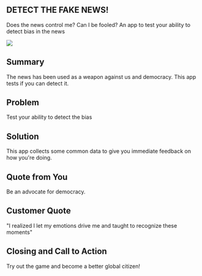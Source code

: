 ## DETECT THE FAKE NEWS! ##
  Does the news control me?  Can I be fooled?
  An app to test your ability to detect bias in the news
  
  ![](detect-fake-news.gif)

## Summary ##
  The news has been used as a weapon against us and democracy. This app tests if you can detect it.

## Problem ##
  Test your ability to detect the bias

## Solution ##
  This app collects some common data to give you immediate feedback on how you're doing.

## Quote from You ##
  Be an advocate for democracy.

## Customer Quote ##
  "I realized I let my emotions drive me and taught to recognize these moments"

## Closing and Call to Action ##
  Try out the game and become a better global citizen!
